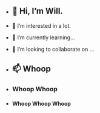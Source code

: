 - ## 👋 Hi, I’m Will.

- 👀 I’m interested in a lot.

- 🌱 I’m currently learning...

- 💞️ I’m looking to collaborate on ...  

- ## 📫 Whoop
- ### Whoop Whoop
- #### Whoop Whoop Whoop

<!---
wcgordon1/wcgordon1 is a ✨ special ✨ repository because its `README.md` (this file) appears on your GitHub profile.
You can click the Preview link to take a look at your changes.
--->
